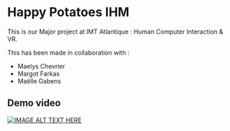 # Happy Potatoes IHM

This is our Major project at IMT Atlantique : Human Computer Interaction & VR.

This has been made in collaboration with : 
- Maelys Chevrier
- Margot Farkas 
- Maëlle Gabens

## Demo video

[![IMAGE ALT TEXT HERE](https://img.youtube.com/vi/wvlRDzzCuHM/0.jpg)](https://www.youtube.com/watch?v=wvlRDzzCuHM)
